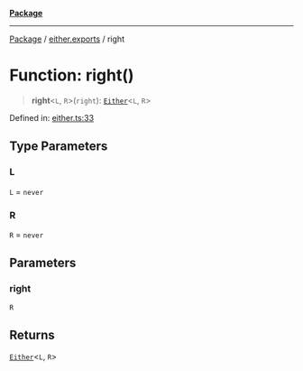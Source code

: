 [**Package**](../../README.md)

***

[Package](../../modules.md) / [either.exports](../README.md) / right

# Function: right()

> **right**\<`L`, `R`\>(`right`): [`Either`](../type-aliases/Either.md)\<`L`, `R`\>

Defined in: [either.ts:33](https://github.com/AlexXanderGrib/monads-io/blob/88cc2f22cfbd8717d7e52da6913dd270216344b1/src/either.ts#L33)

## Type Parameters

### L

`L` = `never`

### R

`R` = `never`

## Parameters

### right

`R`

## Returns

[`Either`](../type-aliases/Either.md)\<`L`, `R`\>
